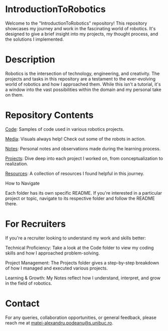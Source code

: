 # IntroductionToRobotics
Welcome to the "IntroductionToRobotics" repository! This repository showcases my journey and work in the fascinating world of robotics. It's designed to give a brief insight into my projects, my thought process, and the solutions I implemented.

# Description
Robotics is the intersection of technology, engineering, and creativity. The projects and tasks in this repository are a testament to the ever-evolving world of robotics and how I approached them. While this isn't a tutorial, it's a window into the vast possibilities within the domain and my personal take on them.

# Repository Contents

[Code](./code/): Samples of code used in various robotics projects.

[Media](./media/): Visuals always help! Check out some of the robots in action.

[Notes](./notes/): Personal notes and observations made during the learning process.

[Projects](./projects/): Dive deep into each project I worked on, from conceptualization to realization.

[Resources](./resources/): A collection of resources I found helpful in this journey.

How to Navigate

Each folder has its own specific README. If you're interested in a particular project or topic, navigate to its respective folder and follow the README there.

# For Recruiters
If you're a recruiter looking to understand my work and skills better:

Technical Proficiency: Take a look at the Code folder to view my coding skills and how I approached problem-solving.

Project Management: The Projects folder gives a step-by-step breakdown of how I managed and executed various projects.

Learning & Growth: My Notes reflect how I understand, interpret, and grow in the field of robotics.

# Contact
For any queries, collaboration opportunities, or general feedback, please reach me at matei-alexandru.podeanu@s.unibuc.ro.
